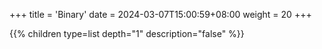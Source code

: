 +++
title = 'Binary'
date = 2024-03-07T15:00:59+08:00
weight = 20
+++

{{% children type=list  depth="1" description="false" %}}